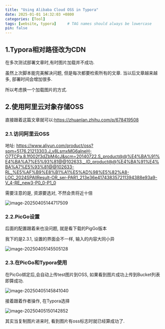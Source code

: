 ```yaml
---
title: "Using Alibaba Cloud OSS in Typora"
date: 2025-01-01 14:32:03 +0800
categories: [Tool]
tags: [website, typora]     # TAG names should always be lowercase
pin: false
---
```


## 1.Typora相对路径改为CDN

在多次测试部署文章时,有时图片加载并不成功.

虽然上次脚本能完美解决问题, 但是每次都要检索所有的文章. 当以后文章越来越多, 部署时间会增加很多. 

所以考虑换一个加载图片的方式.

## 2.使用阿里云对象存储OSS

直接跟着这篇文章就可以:https://zhuanlan.zhihu.com/p/678419508

### 2.1.访问阿里云OSS

地址: https://www.aliyun.com/product/oss?spm=5176.21213303.J_v8LsmxMG6alneH-O7TCPa.8.1f002f3dZbM4cJ&scm=20140722.S_product@@%E4%BA%91%E4%BA%A7%E5%93%81@@102633._.ID_product@@%E4%BA%91%E4%BA%A7%E5%93%81@@102633-RL_%E5%AF%B9%E8%B1%A1%E5%AD%98%E5%82%A8-LOC_2024SPAllResult-OR_ser-PAR1_213e36e417438357211394388e93a9-V_4-RE_new3-P0_0-P1_0

需要注意的是, 资源要选对, 不然会贵将近十倍

![image-20250405144717509](https://zr-picture.oss-cn-shanghai.aliyuncs.com/image-20250405144717509.png)

### 2.2.PicGo设置

后面的配置跟着来也没问题, 就是看下载的PigGo版本

我下的是2.3.1, 设置的界面会不一样, 输入的内容大同小异

![image-20250405145505128](https://zr-picture.oss-cn-shanghai.aliyuncs.com/image-20250405145505128.png)

### 2.3.在PicGo和Typora使用

在PicGo绑定后,会自动上传test图片到OSS, 如果看到图片成功上传到Bucket列表即算成功.

![image-20250405145841040](https://zr-picture.oss-cn-shanghai.aliyuncs.com/image-20250405145841040.png)

接着跟着作者操作, 在Typora选择

![image-20250405150142852](https://zr-picture.oss-cn-shanghai.aliyuncs.com/image-20250405150142852.png)

其实当复制图片进来时, 看到图片有oss标志时就已经算成功了.

